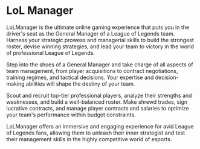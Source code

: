 # LoL Manager

LoLManager is the ultimate online gaming experience that puts you in the driver's seat as the General Manager of a League of Legends team. Harness your strategic prowess and managerial skills to build the strongest roster, devise winning strategies, and lead your team to victory in the world of professional League of Legends.

Step into the shoes of a General Manager and take charge of all aspects of team management, from player acquisitions to contract negotiations, training regimes, and tactical decisions. Your expertise and decision-making abilities will shape the destiny of your team.

Scout and recruit top-tier professional players, analyze their strengths and weaknesses, and build a well-balanced roster. Make shrewd trades, sign lucrative contracts, and manage player contracts and salaries to optimize your team's performance within budget constraints.

LoLManager offers an immersive and engaging experience for avid League of Legends fans, allowing them to unleash their inner strategist and test their management skills in the highly competitive world of esports.
